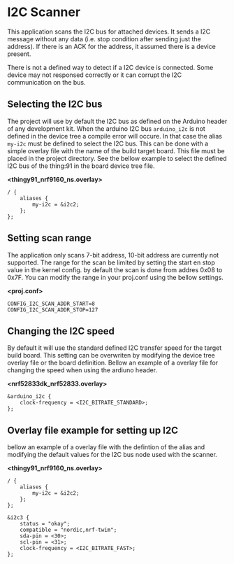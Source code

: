 # I2C Scanner
This application scans the I2C bus for attached devices. It sends a I2C message without any data (i.e. stop condition after sending just the address). If there is an ACK for the address, it assumed there is a device present.

There is not a defined way to detect if a I2C device is connected. Some device may not responsed correctly or it can corrupt the I2C communication on the bus. 

## Selecting the I2C bus
The project will use by default the I2C bus as defined on the Arduino header of any development kit. When the arduino I2C bus ``arduino_i2c`` is not defined in the device tree a compile error will occure. In that case the alias ``my-i2c`` must be defined to select the I2C bus. This can be done with a simple overlay file with the name of the build target board. This file must be placed in the project directory. See the bellow example to select the defined I2C bus of the thing:91 in the board device tree file.

**<thingy91_nrf9160_ns.overlay>**
```
/ {
	aliases {
		my-i2c = &i2c2;
	};
};
```
## Setting scan range
The application only scans 7-bit address, 10-bit address are currently not supported. The range for the scan be limited by setting the start en stop value in the kernel config. by default the scan is done from addres 0x08 to 0x7F. You can modify the range in your proj.conf using the bellow settings.

**<proj.conf>**
```
CONFIG_I2C_SCAN_ADDR_START=8
CONFIG_I2C_SCAN_ADDR_STOP=127
```
## Changing the I2C speed
By default it will use the standard defined I2C transfer speed for the target build board. This setting can be overwriten by modifying the device tree overlay file or the board definition. Bellow an example of a overlay file for changing the speed when using the ardiuno header. 

**<nrf52833dk_nrf52833.overlay>**
```
&arduino_i2c {
	clock-frequency = <I2C_BITRATE_STANDARD>; 
};
```

## Overlay file example for setting up I2C

bellow an example of a overlay file with the defintion of the alias and modifying the default values for the I2C bus node used with the scanner.

**<thingy91_nrf9160_ns.overlay>**
```
/ {
	aliases {
		my-i2c = &i2c2;
	};
};

&i2c3 {
	status = "okay";
	compatible = "nordic,nrf-twim";
	sda-pin = <30>;
	scl-pin = <31>;
	clock-frequency = <I2C_BITRATE_FAST>; 
};
```

